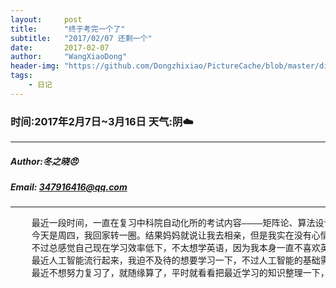 ```yaml
---
layout:     post
title:      "终于考完一个了"
subtitle:   "2017/02/07 还剩一个"
date:       2017-02-07
author:     "WangXiaoDong"
header-img: "https://github.com/Dongzhixiao/PictureCache/blob/master/diaryPic/20170207.jpg?raw=true"
tags:
    - 日记
---
```


### 时间:2017年2月7日~3月16日 天气:阴:cloud:
-----
#####   Author:冬之晓:angry:
#####   Email: 347916416@qq.com
----------

<pre>
    最近一段时间，一直在复习中科院自动化所的考试内容————矩阵论、算法设计与分析和英语。因此没有时间写日记，上周五和周六考完了，
    今天是周四，我回家转一圈。结果妈妈就说让我去相亲，但是我实在没有心情，下周六就要去西安交大考试了，所以我还必须复习英语，
    不过总感觉自己现在学习效率低下，不太想学英语，因为我本身一直不喜欢英语这一门学科，我比较喜欢数学之类的学科。
    最近人工智能流行起来，我迫不及待的想要学习一下，不过人工智能的基础需要矩阵的相关知识，因此我报考中科院的时候也是因为看里面要考矩阵论所以才比较刚兴趣的。
    最近不想努力复习了，就随缘算了，平时就看看把最近学习的知识整理一下，然后以备未来可以随时复习。
</pre>

